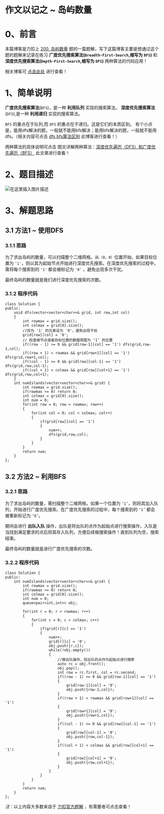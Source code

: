 作文以记之 ~ 岛屿数量
=
# 0、前言
本篇博客是力扣上 [200. 岛屿数量](https://leetcode-cn.com/problems/number-of-islands/) 题的一篇题解，写下这篇博客主要是想通过这个题的题解来记录在练习 **广度优先搜索算法(`Breadth-First-Search`,缩写为 `BFS`)** 和 **深度优先搜索算法(`Depth-First-Search`,缩写为 `DFS`)** 两种算法的代码应用！

相关博客可 [点击此处](https://blog.csdn.net/m0_51961114/article/details/124217986) 进行查看！

# 1、简单说明
**广度优先搜索算法**(`BFS`)，是一种 **利用队列** 实现的搜索算法。
 **深度优先搜索算法**(`DFS`),是一种 **利用递归** 实现的搜索算法。

 `BFS` 的重点在于队列,而 `DFS` 的重点在于递归。这是它们的本质区别。
 有个小点是，能用dfs解决的题，一般就不能用bfs解决；能用bfs解决的题，一般就不能用dfs。（相关内容可点击 [dfs bfs算法区别](https://blog.csdn.net/double_app_le/article/details/105374198) 此博客进行查看！）

两种算法的具体说明可点击 图文详解两种算法：[深度优先遍历（DFS）和广度优先遍历（BFS）](https://developer.51cto.com/article/614590.html)  此文章进行查看！
# 2、题目描述
![在这里插入图片描述](https://img-blog.csdnimg.cn/afc959f1e4944adfb8a7b0bd61fb8ae8.png?x-oss-process=image/watermark,type_d3F5LXplbmhlaQ,shadow_50,text_Q1NETiBA5bCP5by6fg==,size_20,color_FFFFFF,t_70,g_se,x_16)

# 3、解题思路
## 3.1 方法1 ~ 使用DFS
### 3.1.1 思路
为了求出岛屿的数量，可以扫描整个二维网格。从`（0，0）`位置开始，如果目标位置为 `'1'`，则以其为起始节点开始进行深度优先搜索。在深度优先搜索的过程中，需将每个搜索到的 `'1'` 都会被标记为 `'0'` ，避免出现多次干扰。

最终岛屿的数量就是我们进行深度优先搜索的次数。

### 3.1.2 程序代码


	class Solution {
	public:
	    void dfs(vector<vector<char>>& grid, int row,int col)
	    {
	        int rowmax = grid.size();
	        int colmax = grid[0].size();
	        //将为 '1' 的元素设为 '0'，避免出现干扰
	        grid[row][col] = '0';
	        // 检查根节点或者目标位置的数据周围为 ‘1’ 的位置
	        if((row - 1) >= 0 && grid[row-1][col] == '1') dfs(grid,row-1,col);
	        if((row + 1) < rowmax && grid[row+1][col] == '1') dfs(grid,row+1,col);
	        if((col - 1) >= 0 && grid[row][col-1] == '1') dfs(grid,row,col-1);
	        if((col + 1) < colmax && grid[row][col+1] == '1') dfs(grid,row,col+1);
	    }
	    int numIslands(vector<vector<char>>& grid) {
	        int rowmax = grid.size();
	        if(rowmax <= 0) return 0;
	        int colmax = grid[0].size();
	        int num = 0;
	        for(int row = 0; row < rowmax; row++)
	        {
	            for(int col = 0; col < colmax; col++)
	            {
	                if(grid[row][col] == '1')
	                {
	                    num++;
	                    dfs(grid,row,col);
	                } 
	            }
	        }
	        return num;
	    }
	};


## 3.2 方法2 ~ 利用BFS
### 3.2.1 思路
为了求出岛屿的数量，需扫描整个二维网格。如果一个位置为 `‘1’`，则将其加入队列，开始进行广度优先搜索。在广度优先搜索的过程中，每个搜索到的 `‘1’` 都会被重新标记为 `‘0’`。

期间会进行 **出队入队** 操作，出队是将出队的点作为起始点进行搜索操作，入队是当找到满足要求的点后将其存入队列，方便后续做搜索操作！直到队列为空，搜索结束。

最终岛屿的数量就是进行广度优先搜索的次数。

### 3.2.2 程序代码


	class Solution {
	public:
	    int numIslands(vector<vector<char>>& grid) {
	        int rowmax = grid.size();
	        if(rowmax <= 0) return 0;
	        int colmax = grid[0].size();
	        int num = 0;
	        queue<pair<int,int>> obj;
	
	        for(int r = 0; r < rowmax; r++)
	        {
	            for(int c = 0; c < colmax; c++)
	            {
	                if(grid[r][c] == '1')
	                {
	                    num++;
	                    grid[r][c] = '0';
	                    obj.push({r,c});
	                    while(!obj.empty())
	                    {
	                    	//做出队操作，将出队的点作为起始点进行搜索
	                        auto rc = obj.front();
	                        obj.pop();
	                        int row = rc.first, col = rc.second;
	                        if((row - 1) >= 0 && grid[row-1][col] == '1')
	                        {
	                            grid[row-1][col] = '0';
	                            obj.push({row-1,col});
	                        }
	                        if((row + 1) < rowmax && grid[row+1][col] == '1')
	                        {
	                            grid[row+1][col] = '0';
	                            obj.push({row+1,col});
	                        }
	                        if((col - 1) >= 0 && grid[row][col-1] == '1')
	                        {
	                            grid[row][col-1] = '0';
	                            obj.push({row,col-1});
	                        }
	                        if((col + 1) < colmax && grid[row][col+1] == '1')
	                        {
	                            grid[row][col+1] = '0';
	                            obj.push({row,col+1});
	                        }
	                    }
	                }
	            }
	        }
	        return num;
	    }
	};

*注*：以上内容大多数来自于 [力扣官方题解](https://leetcode-cn.com/problems/number-of-islands/solution/dao-yu-shu-liang-by-leetcode/) ，有需要者可点击查看！
